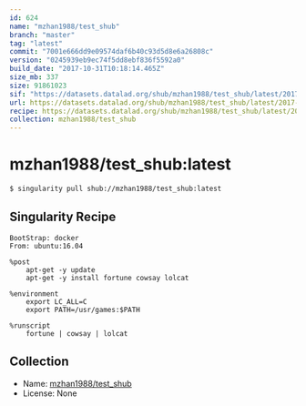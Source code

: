 ```yaml
---
id: 624
name: "mzhan1988/test_shub"
branch: "master"
tag: "latest"
commit: "7001e666dd9e09574daf6b40c93d5d8e6a26808c"
version: "0245939eb9ec74f5dd8ebf836f5592a0"
build_date: "2017-10-31T10:18:14.465Z"
size_mb: 337
size: 91861023
sif: "https://datasets.datalad.org/shub/mzhan1988/test_shub/latest/2017-10-31-7001e666-0245939e/0245939eb9ec74f5dd8ebf836f5592a0.simg"
url: https://datasets.datalad.org/shub/mzhan1988/test_shub/latest/2017-10-31-7001e666-0245939e/
recipe: https://datasets.datalad.org/shub/mzhan1988/test_shub/latest/2017-10-31-7001e666-0245939e/Singularity
collection: mzhan1988/test_shub
---
```


# mzhan1988/test_shub:latest

```bash
$ singularity pull shub://mzhan1988/test_shub:latest
```

## Singularity Recipe

```singularity
BootStrap: docker
From: ubuntu:16.04

%post
    apt-get -y update
    apt-get -y install fortune cowsay lolcat

%environment
    export LC_ALL=C
    export PATH=/usr/games:$PATH

%runscript
    fortune | cowsay | lolcat
```

## Collection

 - Name: [mzhan1988/test_shub](https://github.com/mzhan1988/test_shub)
 - License: None

